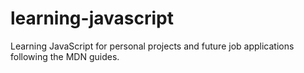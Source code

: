 # learning-javascript
Learning JavaScript for personal projects and future job applications following the MDN guides.
